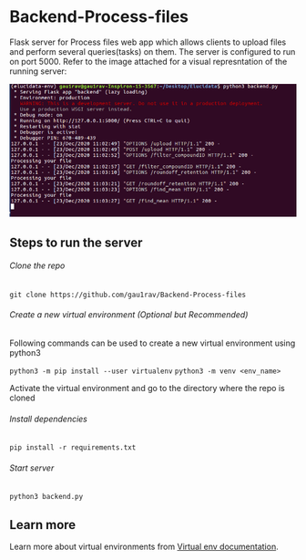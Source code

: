 # Backend-Process-files
Flask server for Process files web app which allows clients to upload files and perform several queries(tasks) on them. The server is configured to run on port 5000.
Refer to the image attached for a visual represntation of the running server:

![Frontend](backend.png)

## Steps to run the server

###### Clone the repo
`git clone https://github.com/gau1rav/Backend-Process-files`

###### Create a new virtual environment (Optional but Recommended)
Following commands can be used to create a new virtual environment using python3

`python3 -m pip install --user virtualenv`
`python3 -m venv <env_name>`

Activate the virtual environment and go to the directory where the repo is cloned

###### Install dependencies
`pip install -r requirements.txt`

###### Start server
`python3 backend.py`

## Learn more
Learn more about virtual environments from [Virtual env documentation](https://docs.python.org/3.9/library/venv.html).
